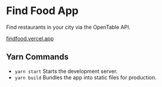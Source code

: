 # Find Food App

Find restaurants in your city via the OpenTable API.

[findfood.vercel.app](findfood.vercel.app)

## Yarn Commands

- `yarn start` Starts the development server.
- `yarn build` Bundles the app into static files for production.
